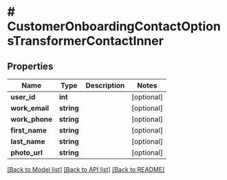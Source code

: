 # # CustomerOnboardingContactOptionsTransformerContactInner

## Properties

Name | Type | Description | Notes
------------ | ------------- | ------------- | -------------
**user_id** | **int** |  | [optional]
**work_email** | **string** |  | [optional]
**work_phone** | **string** |  | [optional]
**first_name** | **string** |  | [optional]
**last_name** | **string** |  | [optional]
**photo_url** | **string** |  | [optional]

[[Back to Model list]](../../README.md#models) [[Back to API list]](../../README.md#endpoints) [[Back to README]](../../README.md)
